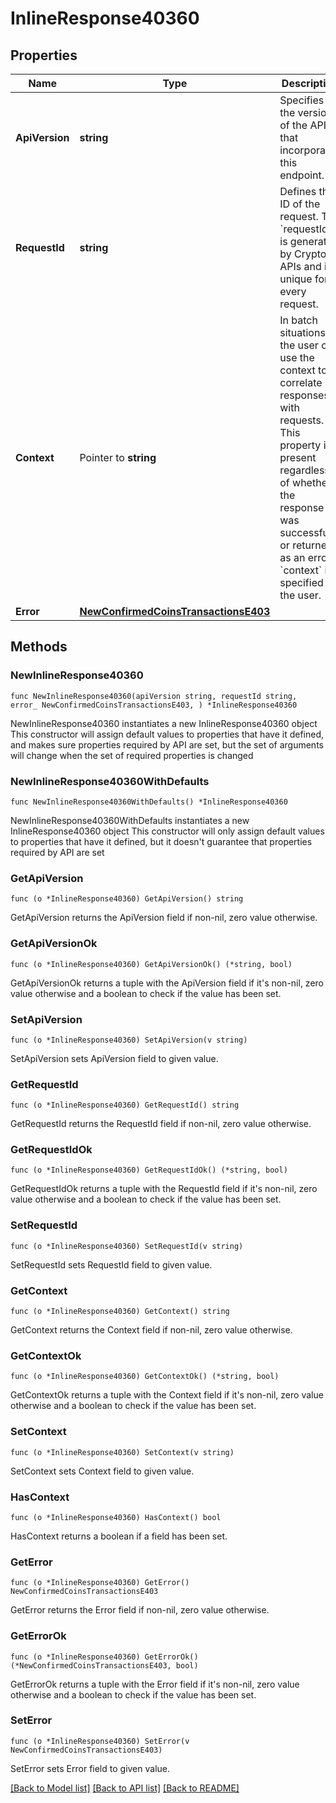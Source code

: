 # InlineResponse40360

## Properties

Name | Type | Description | Notes
------------ | ------------- | ------------- | -------------
**ApiVersion** | **string** | Specifies the version of the API that incorporates this endpoint. | 
**RequestId** | **string** | Defines the ID of the request. The &#x60;requestId&#x60; is generated by Crypto APIs and it&#39;s unique for every request. | 
**Context** | Pointer to **string** | In batch situations the user can use the context to correlate responses with requests. This property is present regardless of whether the response was successful or returned as an error. &#x60;context&#x60; is specified by the user. | [optional] 
**Error** | [**NewConfirmedCoinsTransactionsE403**](NewConfirmedCoinsTransactionsE403.md) |  | 

## Methods

### NewInlineResponse40360

`func NewInlineResponse40360(apiVersion string, requestId string, error_ NewConfirmedCoinsTransactionsE403, ) *InlineResponse40360`

NewInlineResponse40360 instantiates a new InlineResponse40360 object
This constructor will assign default values to properties that have it defined,
and makes sure properties required by API are set, but the set of arguments
will change when the set of required properties is changed

### NewInlineResponse40360WithDefaults

`func NewInlineResponse40360WithDefaults() *InlineResponse40360`

NewInlineResponse40360WithDefaults instantiates a new InlineResponse40360 object
This constructor will only assign default values to properties that have it defined,
but it doesn't guarantee that properties required by API are set

### GetApiVersion

`func (o *InlineResponse40360) GetApiVersion() string`

GetApiVersion returns the ApiVersion field if non-nil, zero value otherwise.

### GetApiVersionOk

`func (o *InlineResponse40360) GetApiVersionOk() (*string, bool)`

GetApiVersionOk returns a tuple with the ApiVersion field if it's non-nil, zero value otherwise
and a boolean to check if the value has been set.

### SetApiVersion

`func (o *InlineResponse40360) SetApiVersion(v string)`

SetApiVersion sets ApiVersion field to given value.


### GetRequestId

`func (o *InlineResponse40360) GetRequestId() string`

GetRequestId returns the RequestId field if non-nil, zero value otherwise.

### GetRequestIdOk

`func (o *InlineResponse40360) GetRequestIdOk() (*string, bool)`

GetRequestIdOk returns a tuple with the RequestId field if it's non-nil, zero value otherwise
and a boolean to check if the value has been set.

### SetRequestId

`func (o *InlineResponse40360) SetRequestId(v string)`

SetRequestId sets RequestId field to given value.


### GetContext

`func (o *InlineResponse40360) GetContext() string`

GetContext returns the Context field if non-nil, zero value otherwise.

### GetContextOk

`func (o *InlineResponse40360) GetContextOk() (*string, bool)`

GetContextOk returns a tuple with the Context field if it's non-nil, zero value otherwise
and a boolean to check if the value has been set.

### SetContext

`func (o *InlineResponse40360) SetContext(v string)`

SetContext sets Context field to given value.

### HasContext

`func (o *InlineResponse40360) HasContext() bool`

HasContext returns a boolean if a field has been set.

### GetError

`func (o *InlineResponse40360) GetError() NewConfirmedCoinsTransactionsE403`

GetError returns the Error field if non-nil, zero value otherwise.

### GetErrorOk

`func (o *InlineResponse40360) GetErrorOk() (*NewConfirmedCoinsTransactionsE403, bool)`

GetErrorOk returns a tuple with the Error field if it's non-nil, zero value otherwise
and a boolean to check if the value has been set.

### SetError

`func (o *InlineResponse40360) SetError(v NewConfirmedCoinsTransactionsE403)`

SetError sets Error field to given value.



[[Back to Model list]](../README.md#documentation-for-models) [[Back to API list]](../README.md#documentation-for-api-endpoints) [[Back to README]](../README.md)


